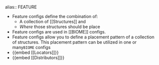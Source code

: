 alias:: FEATURE

- Feature configs define the combination of:
	- A collection of [[Structures]] and
	- *Where* those structures should be place
- Feature configs are used in [[BIOME]] configs.
- Feature configs allow you to define a placement pattern of a collection of structures. This placement pattern can be utilized in one or many`BIOME` configs
- {{embed [[Locators]]}}
- {{embed [[Distributors]]}}